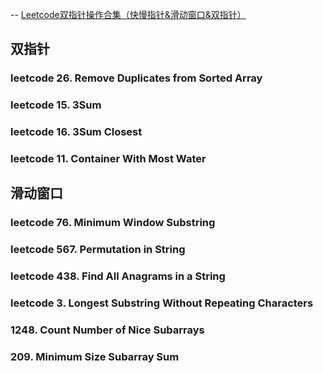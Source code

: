 -- [Leetcode双指针操作合集（快慢指针&滑动窗口&双指针）](https://blog.csdn.net/qq_41605114/article/details/105982293)

## 双指针

### leetcode 26. Remove Duplicates from Sorted Array

### leetcode 15. 3Sum

### leetcode 16. 3Sum Closest

 ### leetcode 11. Container With Most Water


## 滑动窗口

### leetcode 76. Minimum Window Substring

### leetcode 567. Permutation in String

### leetcode 438. Find All Anagrams in a String

### leetcode 3. Longest Substring Without Repeating Characters

### 1248. Count Number of Nice Subarrays

### 209. Minimum Size Subarray Sum

